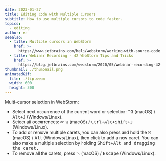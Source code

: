 ```yaml
---
date: 2023-01-27
title: Editing Code with Multiple Cursors
subtitle: How to use multiple cursors to code faster.
topics:
  - editing
author: er
seealso:
  - title: Multiple cursors in WebStorm
    href: >-
      https://www.jetbrains.com/help/webstorm/working-with-source-code.html#multiple_cursor
  - title: Webinar Recording - 42 WebStorm Tips and Tricks
    href: >-
      https://blog.jetbrains.com/webstorm/2020/05/webinar-recording-42-webstorm-tips-and-tricks/
thumbnail: ./thumbnail.png
animatedGif:
  file: ./tip.webm
  width: 600
  height: 300
---
```


Multi-cursor selection in WebStorm:

- Select next occurrence of the current word or selection: <kbd>^G</kbd> (macOS) / <kbd>Alt+J</kbd> (Windows/Linux).
- Select all occurrences: <kbd>⌘⌃G</kbd> (macOS) / <kbd>Ctrl+Alt+Shift+J</kbd> (Windows/Linux).
- To add or remove multiple carets, you can also press and hold the <kbd>⌘</kbd> (macOS) / <kbd>Alt</kbd> (Windows/Linux), then click to add a new caret. You can also make a multiple selection by holding <kbd>Shift+Alt<kbd> and dragging the caret.
- To remove all the carets, press <kbd>␛</kbd> (macOS) / <kbd>Escape</kbd> (Windows/Linux).
